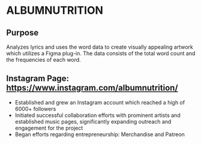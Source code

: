 # ALBUMNUTRITION
## Purpose
Analyzes lyrics and uses the word data to create visually appealing artwork which utilizes a Figma plug-in. The data consists of the total word count and the frequencies of each word. 

## Instagram Page: https://www.instagram.com/albumnutrition/
- Established and grew an Instagram account which reached a high of 6000+ followers
- Initiated successful collaboration efforts with prominent artists and established music pages, significantly expanding
outreach and engagement for the project
- Began efforts regarding entrepreneurship: Merchandise and Patreon